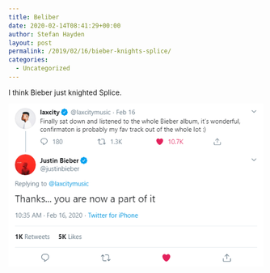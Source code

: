```yaml
---
title: Beliber
date: 2020-02-14T08:41:29+00:00
author: Stefan Hayden
layout: post
permalink: /2019/02/16/bieber-knights-splice/
categories:
  - Uncategorized
---
```


I think Bieber just knighted Splice.

<a href="https://twitter.com/justinbieber/status/1229066788236713984">![Screenshot of bieber telling laxcity he's part of it now](/wp-content/bieber-splice.png "Screenshot of bieber telling laxcity he's part of it now")</a>
